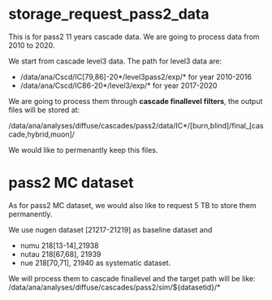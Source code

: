 # storage_request_pass2_data

This is for pass2 11 years cascade data. We are going to process data from 2010 to 2020.

We start from cascade level3 data. The path for level3 data are:
* /data/ana/Cscd/IC[79,86]-20*/level3pass2/exp/* for year 2010-2016
* /data/ana/Cscd/IC86-20*/level3/exp/* for year 2017-2020

We are going to process them through **cascade finallevel filters**, the output files will be stored at:

/data/ana/analyses/diffuse/cascades/pass2/data/IC*/[burn,blind]/final_[cascade,hybrid,muon]/

We would like to permenantly keep this files.

# pass2 MC dataset

As for pass2 MC dataset, we would also like to request 5 TB to store them permanently. 

We use nugen dataset [21217-21219] as baseline dataset and 
* numu 218[13-14],21938
* nutau 218[67,68], 21939
* nue 218[70,71], 21940
as systematic dataset.

We will process them to cascade finallevel and the target path will be like:
/data/ana/analyses/diffuse/cascades/pass2/sim/${datasetid}/*



